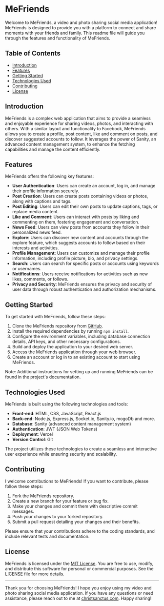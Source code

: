 # MeFriends

Welcome to MeFriends, a video and photo sharing social media application! MeFriends is designed to provide you with a platform to connect and share moments with your friends and family. This readme file will guide you through the features and functionality of MeFriends.

## Table of Contents
- [Introduction](#introduction)
- [Features](#features)
- [Getting Started](#getting-started)
- [Technologies Used](#technologies-used)
- [Contributing](#contributing)
- [License](#license)

## Introduction

MeFriends is a complex web application that aims to provide a seamless and enjoyable experience for sharing videos, photos, and interacting with others. With a similar layout and functionality to Facebook, MeFriends allows you to create a profile, post content, like and comment on posts, and discover suggested accounts to follow. It leverages the power of Sanity, an advanced content management system, to enhance the fetching capabilities and manage the content efficiently.

## Features

MeFriends offers the following key features:

- **User Authentication**: Users can create an account, log in, and manage their profile information securely.
- **Post Creation**: Users can create posts containing videos or photos, along with captions and tags.
- **Post Editing**: Users can edit their own posts to update captions, tags, or replace media content.
- **Like and Comment**: Users can interact with posts by liking and commenting on them, fostering engagement and conversation.
- **News Feed**: Users can view posts from accounts they follow in their personalized news feed.
- **Explore**: Users can discover new content and accounts through the explore feature, which suggests accounts to follow based on their interests and activities.
- **Profile Management**: Users can customize and manage their profile information, including profile picture, bio, and privacy settings.
- **Search**: Users can search for specific posts or accounts using keywords or usernames.
- **Notifications**: Users receive notifications for activities such as new likes, comments, or follows.
- **Privacy and Security**: MeFriends ensures the privacy and security of user data through robust authentication and authorization mechanisms.

## Getting Started

To get started with MeFriends, follow these steps:

1. Clone the MeFriends repository from [GitHub](https://github.com/sherlockholms221B/FacebookClone-Web-Application).
2. Install the required dependencies by running `npm install`.
3. Configure the environment variables, including database connection details, API keys, and other necessary configurations.
4. Build and deploy the application to your desired web server.
5. Access the MeFriends application through your web browser.
6. Create an account or log in to an existing account to start using MeFriends.

Note: Additional instructions for setting up and running MeFriends can be found in the project's documentation.

## Technologies Used

MeFriends is built using the following technologies and tools:

- **Front-end**: HTML, CSS, JavaScript, React.js
- **Back-end**: Node.js, Express.js, Socket.io, Sanity.io, mogoDb and more.
- **Database**: Sanity (advanced content management system)
- **Authentication**: JWT (JSON Web Tokens)
- **Deployment**: Vercel
- **Version Control**: Git

The project utilizes these technologies to create a seamless and interactive user experience while ensuring security and scalability.

## Contributing

I welcome contributions to MeFriends! If you want to contribute, please follow these steps:

1. Fork the MeFriends repository.
2. Create a new branch for your feature or bug fix.
3. Make your changes and commit them with descriptive commit messages.
4. Push your changes to your forked repository.
5. Submit a pull request detailing your changes and their benefits.

Please ensure that your contributions adhere to the coding standards, and include relevant tests and documentation.

## License

MeFriends is licensed under the [MIT License](https://opensource.org/licenses/MIT). You are free to use, modify, and distribute this software for personal or commercial purposes. See the [LICENSE](LICENSE) file for more details.

---

Thank you for choosing MeFriends! I hope you enjoy using my video and photo sharing social media application. If you have any questions or need assistance, please reach out to me at  [christsanctus.com](mailto:chineduchristsanctus020@gmail.com). Happy sharing!
